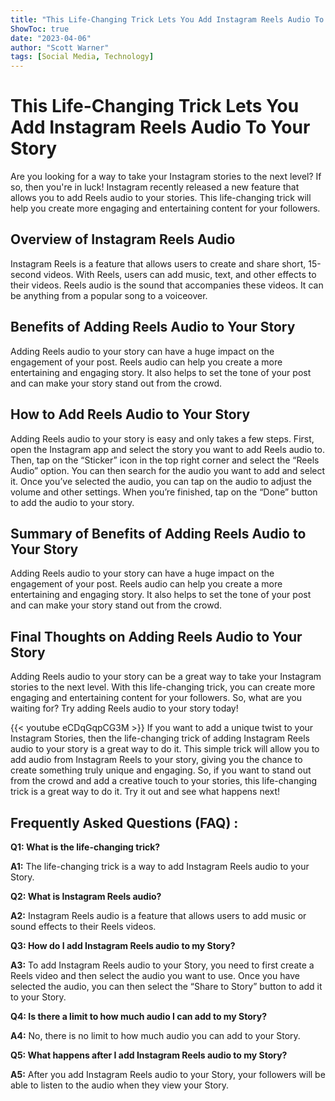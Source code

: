 ```yaml
---
title: "This Life-Changing Trick Lets You Add Instagram Reels Audio To Your Story - You Won't Believe What Happens Next!"
ShowToc: true 
date: "2023-04-06"
author: "Scott Warner" 
tags: [Social Media, Technology]
---
```

# This Life-Changing Trick Lets You Add Instagram Reels Audio To Your Story

Are you looking for a way to take your Instagram stories to the next level? If so, then you're in luck! Instagram recently released a new feature that allows you to add Reels audio to your stories. This life-changing trick will help you create more engaging and entertaining content for your followers.

## Overview of Instagram Reels Audio

Instagram Reels is a feature that allows users to create and share short, 15-second videos. With Reels, users can add music, text, and other effects to their videos. Reels audio is the sound that accompanies these videos. It can be anything from a popular song to a voiceover.

## Benefits of Adding Reels Audio to Your Story

Adding Reels audio to your story can have a huge impact on the engagement of your post. Reels audio can help you create a more entertaining and engaging story. It also helps to set the tone of your post and can make your story stand out from the crowd.

## How to Add Reels Audio to Your Story

Adding Reels audio to your story is easy and only takes a few steps. First, open the Instagram app and select the story you want to add Reels audio to. Then, tap on the “Sticker” icon in the top right corner and select the “Reels Audio” option. You can then search for the audio you want to add and select it. Once you’ve selected the audio, you can tap on the audio to adjust the volume and other settings. When you’re finished, tap on the “Done” button to add the audio to your story.

## Summary of Benefits of Adding Reels Audio to Your Story

Adding Reels audio to your story can have a huge impact on the engagement of your post. Reels audio can help you create a more entertaining and engaging story. It also helps to set the tone of your post and can make your story stand out from the crowd.

## Final Thoughts on Adding Reels Audio to Your Story

Adding Reels audio to your story can be a great way to take your Instagram stories to the next level. With this life-changing trick, you can create more engaging and entertaining content for your followers. So, what are you waiting for? Try adding Reels audio to your story today!

{{< youtube eCDqGqpCG3M >}} 
If you want to add a unique twist to your Instagram Stories, then the life-changing trick of adding Instagram Reels audio to your story is a great way to do it. This simple trick will allow you to add audio from Instagram Reels to your story, giving you the chance to create something truly unique and engaging. So, if you want to stand out from the crowd and add a creative touch to your stories, this life-changing trick is a great way to do it. Try it out and see what happens next!

## Frequently Asked Questions (FAQ) :
**Q1: What is the life-changing trick?**

**A1:** The life-changing trick is a way to add Instagram Reels audio to your Story.

**Q2: What is Instagram Reels audio?**

**A2:** Instagram Reels audio is a feature that allows users to add music or sound effects to their Reels videos.

**Q3: How do I add Instagram Reels audio to my Story?**

**A3:** To add Instagram Reels audio to your Story, you need to first create a Reels video and then select the audio you want to use. Once you have selected the audio, you can then select the “Share to Story” button to add it to your Story.

**Q4: Is there a limit to how much audio I can add to my Story?**

**A4:** No, there is no limit to how much audio you can add to your Story.

**Q5: What happens after I add Instagram Reels audio to my Story?**

**A5:** After you add Instagram Reels audio to your Story, your followers will be able to listen to the audio when they view your Story.


